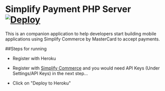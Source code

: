 Simplify Payment PHP Server[![Deploy](https://www.herokucdn.com/deploy/button.png)](https://heroku.com/deploy)
=========================
This is an companion application to help developers start building mobile applications using Simplify Commerce by MasterCard to accept payments.


##Steps for running

* Register with Heroku

* Register with [Simplify Commerce](https://www.simplify.com/commerce/login/signup) and you would need API Keys (Under Settings/API Keys) in the next step...

* Click on "Deploy to Heroku"






